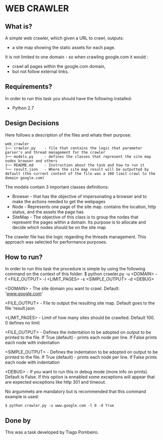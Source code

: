 WEB CRAWLER
===========


What is?
-------------

A simple web crawler, which given a URL to crawl, outputs:
 * a site map showing the static assets for each page. 

It is not limited to one domain - so when crawling google.com it would :
 * crawl all pages within the google.com domain, 
 * but not follow external links.


Requirements?
-------------

In order to run this task you should have the following installed:
* Python 2.7


Design Decisions
----------------

Here follows a description of the files and whats their purpose:

    web_crawler
    ├── crawler.py    - file that contains the logic that parameter parser's and thread management for the crawler
    ├── models.py     - defines the classes that represent the site map nodes browser and others
    ├── README.md     - Instruction about the task and how to run it
    └── result.json   - Where the site map result will be outputted by default (the current content of the file was a 100 limit crawl to the domain google.com)

The models contain 3 important classes definitions:
  * Browser - that has the objective of impersonating a browser and to make the actions needed to get the webpages
  * Node    - Represents one page of the site map. contains the location, http status, and the assets the page has
  * SiteMap - The objective of this class is to group the nodes that represent the pages within a domain. Its purpose is to allocate and decide which nodes should be on the site map

The crawler file has the logic regarding the threads management. This approach was selected for performance purposes.


How to run?
-----------

In order to run this task the procedure is simple by using the following command on the context of this folder:
    $ python crawler.py -u \<DOMAIN\> -f \<FILE_OUTPUT\> -l \<LIMIT_PAGES\> -s \<SIMPLE_OUTPUT\> -d \<DEBUG\>

\<DOMAIN\> - The site domain you want to crawl. Default: 'www.google.com'

\<FILE_OUTPUT\> - File to output the resulting site map. Default goes to the file 'result.json

\<LIMIT_PAGES\> - Limit of how many sites should be crawlled. Default 100. 0 defines no limit

\<FILE_OUTPUT\> - Defines the indentation to be adopted on output to be printed to the file. If True (default) - prints each node per line. If False prints each node with indentation

\<SIMPLE_OUTPUT\> - Defines the indentation to be adopted on output to be printed to the file. If True (default) - prints each node per line. If False prints each node with indentation

\<DEBUG\> - If you want to run this in debug mode (more info on prints). Default is False. If this option is ennabled some exceptions will appear that are expected exceptions like http 301 and timeout.

No argummets are mandatory but is recommended that this command example is used:  

    $ python crawler.py -u www.google.com -l 0 -d True


Done by 
-------

This was a task developed by Tiago Pombeiro.
